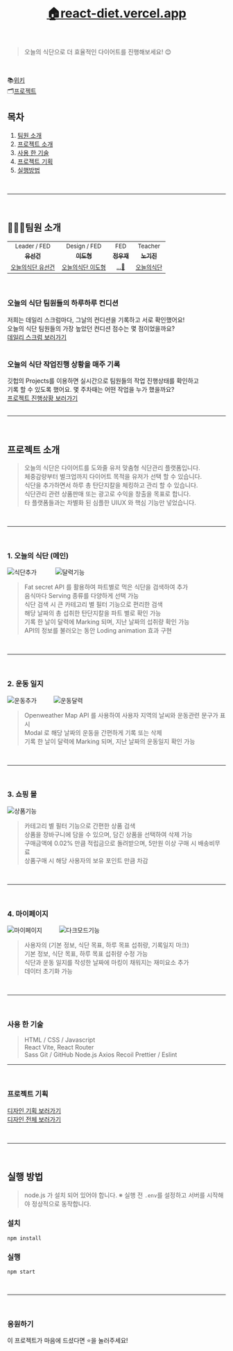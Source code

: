<h1 align='middle'><a href='https://react-diet.vercel.app'>🏠react-diet.vercel.app</a></h1>
<br/>

> 오늘의 식단으로 더 효율적인 다이어트를 진행해보세요! 😊
<br/>

📚[위키](https://github.com/tjsrjs8282/Today-s-meal/wiki) <br/>
🗂[프로젝트](https://github.com/tjsrjs8282/Today-s-meal/projects)
<br/>

## 목차

1. [팀원 소개](#팀원-소개)
2. [프로젝트 소개](#프로젝트-소개)  
3. [사용 한 기술](#사용-한-기술)
2. [프로젝트 기획](#프로젝트-기획)  
4. [실행방법](#실행-방법)

<br/>

---

<br/>


## 👨‍👨‍👧팀원 소개

<table>
  <tr>
  <td align="center">
  <sub>
    Leader / FED
  </sub>
  </td>
  <td align="center">
  <sub>
    Design / FED 
  </sub>
  </td>
  <td align="center">
  <sub>
    FED
  </sub>
  </td>
  <td align="center">
  <sub>
    Teacher
  </sub>
  </td>
  </tr>
  <tr>
    <td align="center"><a href="https://github.com/tjsrjs8282"><sub><b>유선건</b></sub></a><br /></td>
    <td align="center"><a href="https://github.com/Shape2ee"><sub><b>이도형</b></sub></a><br /></td>
    <td align="center"><a href="https://github.com/dog2789"><sub><b>정우재</b></sub></a><br /></td>
    <td align="center"><a href="https://github.com/soomgo-chloe"><sub><b>노기진</b></sub></a><br /></td>
  </tr>
      <tr>
  <td align="center">
    <sub>
    <a href="#">오늘의식단 유선건</a></sub>
  </td>
  <td align="center">
    <sub>
    <a href="#">오늘의식단 이도형</a></sub>
  </td>
  <td align="center">
    <sub>
    <a href="">...👻</a></sub>
  </td>
  <td align="center">
    <sub>
    <a href="#">오늘의식단 </a></sub>
  </td>
  </tr>
</table>
<br/>

### 오늘의 식단 팀원들의 하루하루 컨디션
저희는 데일리 스크럼마다, 그날의 컨디션을 기록하고 서로 확인했어요!<br/>
오늘의 식단 팀원들의 가장 높았던 컨디션 점수는 몇 점이었을까요? <br/>
[데일리 스크럼 보러가기](https://github.com/tjsrjs8282/Today-s-meal/wiki/모음)
<br/><br/>

### 오늘의 식단 작업진행 상황을 매주 기록
깃헙의 Projects를 이용하면 실시간으로 팀원들의 작업 진행상태를 확인하고<br/>
기록 할 수 있도록 했어요. 몇 주차때는 어떤 작업을 누가 했을까요?<br/>
[프로젝트 진행상황 보러가기](https://github.com/tjsrjs8282/Today-s-meal/projects)
<br/><br/>


---

<br/>


## 프로젝트 소개

> 오늘의 식단은 다이어트를 도와줄 유저 맞춤형 식단관리 플랫폼입니다. <br/>
> 체중감량부터 벌크업까지 다이어트 목적을 유저가 선택 할 수 있습니다. <br/>
> 식단을 추가하면서 하루 총 탄단지칼을 체킹하고 관리 할 수 있습니다.<br/>
> 식단관리 관련 상품판매 또는 광고로 수익을 창출을 목표로 합니다.<br/>
> 타 플랫폼들과는 차별화 된 심플한 UIUX 와 핵심 기능만 넣었습니다.<br/>

<br/>

---

<br/>


### 1. 오늘의 식단 (메인)

![식단추가](https://user-images.githubusercontent.com/58929656/229432910-8dddb5b6-98af-4d4c-840d-83fe428bb56a.gif) &nbsp; &nbsp; &nbsp; &nbsp; &nbsp; ![달력기능](https://user-images.githubusercontent.com/58929656/229433163-65914f5d-b3a4-4d7f-a64a-72e475ffe6c2.gif)

> Fat secret API 를 활용하여 파트별로 먹은 식단을 검색하여 추가<br/>
> 음식마다 Serving 종류를 다양하게 선택 가능<br/>
> 식단 검색 시 큰 카테고리 별 필터 기능으로 편리한 검색<br/>
> 해당 날짜의 총 섭취한 탄단지칼을 파트 별로 확인 가능<br/>
> 기록 한 날이 달력에 Marking 되며, 지난 날짜의 섭취량 확인 가능<br/>
> API의 정보를 불러오는 동안 Loding animation 효과 구현<br/>

<br/>

---

<br/>

### 2. 운동 일지

![운동추가](https://user-images.githubusercontent.com/58929656/229439461-a4ee5ffe-5ddf-4e13-9d63-dc302937dcbb.gif)&nbsp; &nbsp; &nbsp; &nbsp; &nbsp; ![운동달력](https://user-images.githubusercontent.com/58929656/229439501-bb370cdd-86b0-4441-965c-d1f8d4d5ab0a.gif)

> Openweather Map API 를 사용하여 사용자 지역의 날씨와 운동관련 문구가 표시<br/>
> Modal 로 해당 날짜의 운동을 간편하게 기록 또는 삭제<br/>
> 기록 한 날이 달력에 Marking 되며, 지난 날짜의 운동일지 확인 가능<br/>

<br/>

---

<br/>

### 3. 쇼핑 몰

![상품기능](https://user-images.githubusercontent.com/58929656/229443883-46533082-a2c4-46d0-9f90-4bfff1033070.gif)

> 카테고리 별 필터 기능으로 간편한 상품 검색<br/>
> 상품을 장바구니에 담을 수 있으며, 담긴 상품을 선택하여 삭제 가능<br/>
> 구매금액에 0.02% 만큼 적립금으로 돌려받으며, 5만원 이상 구매 시 배송비무료<br/>
> 상품구매 시 해당 사용자의 보유 포인트 만큼 차감<br/>

<br/>

---

<br/>

### 4. 마이페이지
![마이페이지](https://user-images.githubusercontent.com/58929656/229449092-2fc26538-f086-43f3-8862-b9c0d1c09b0f.gif)&nbsp; &nbsp; &nbsp; &nbsp; &nbsp; ![다크모드기능](https://user-images.githubusercontent.com/58929656/229449107-c8182bc0-465d-4d6a-bf4d-0eff03002674.gif)

> 사용자의 (기본 정보, 식단 목표, 하루 목표 섭취량, 기록일지 마크) <br/>
> 기본 정보, 식단 목표, 하루 목표 섭취량 수정 가능<br/>
> 식단과 운동 일지를 작성한 날짜에 마킹이 채워지는 재미요소 추가<br/>
> 데이터 초기화 가능<br/>


<br/>

---

<br/>


### 사용 한 기술

> HTML / CSS / Javascript <br/>
> React Vite, React Router <br/>
> Sass 
> Git / GitHub
> Node.js
> Axios
> Recoil
> Prettier / Eslint

---
<br/>


### 프로젝트 기획
[디자인 기획 보러가기](https://github.com/tjsrjs8282/Today-s-meal/wiki/화면디자인)<br/>
[디자인 전체 보러가기](https://www.figma.com/file/aHaw1lYi0dQ5iUkJiX5yOl/%EC%98%A4%EB%8A%98%EC%9D%98-%EC%8B%9D%EB%8B%A8-%EB%94%94%EC%9E%90%EC%9D%B8-%EC%8B%9C%EC%95%88?node-id=0-1&t=BeMtRp8Zm8B7D2mi-0)

<br/>

---

<br/>


## 실행 방법
> node.js 가 설치 되어 있어야 합니다.
> ※ 실행 전 `.env`를 설정하고 서버를 시작해야 정상적으로 동작합니다.

### 설치

```shell
npm install
```

### 실행

```shell
npm start  
```


<br/>

---

<br/>

### 응원하기

이 프로젝트가 마음에 드셨다면 ⭐️을 눌러주세요!

